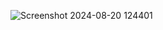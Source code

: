 
![Screenshot 2024-08-20 124401](https://github.com/user-attachments/assets/9d6722e7-3572-4537-93ea-595482249d29)

